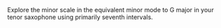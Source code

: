 Explore the minor scale in the equivalent minor mode to G major in your tenor saxophone using primarily seventh intervals.